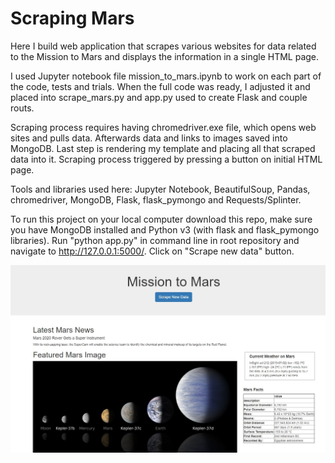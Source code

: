 # Scraping Mars

Here I build web application that scrapes various websites for data related to the Mission to Mars and displays the information in a single HTML page. 

I used Jupyter notebook file mission_to_mars.ipynb to work on each part of the code, tests and trials. When the full code was ready, I adjusted it and placed into scrape_mars.py and app.py used to create Flask and couple routs. 

Scraping process requires having chromedriver.exe file, which opens web sites and pulls data. Afterwards data and links to images saved into MongoDB. Last step is rendering my template and placing all that scraped data into it. Scraping process triggered by pressing a button on initial HTML page. 

Tools and libraries used here: Jupyter Notebook, BeautifulSoup, Pandas, chromedriver, MongoDB, Flask, flask_pymongo  and Requests/Splinter.

To run this project on your local computer download this repo, make sure you have MongoDB installed and Python v3 (with flask and flask_pymongo libraries). Run "python app.py" in command line in root repository and navigate to http://127.0.0.1:5000/. Click on "Scrape new data" button. 


![graphs](mars_page.JPG "page view")